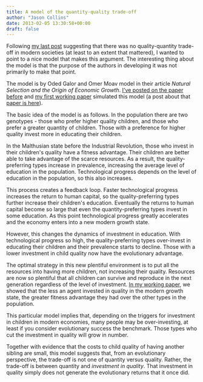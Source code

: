 ```yaml
---
title: A model of the quantity-quality trade-off
author: "Jason Collins"
date: 2013-02-05 13:30:58+00:00
draft: false
---
```


Following [my last post](https://www.jasoncollins.blog/there-is-no-quantity-quality-trade-off/) suggesting that there was no quality-quantity trade-off in modern societies (at least to an extent that mattered), I wanted to point to a nice model that makes this argument. The interesting thing about the model is that the purpose of the authors in developing it was not primarily to make that point.

The model is by Oded Galor and Omer Moav model in their article _Natural Selection and the Origin of Economic Growth_. [I've posted on the paper before](https://www.jasoncollins.blog/natural-selection-and-economic-growth/) and [my first working paper](https://research-repository.uwa.edu.au/en/publications/economic-growth-and-evolution-parental-preference-for-quality-and-2) simulated this model (a post about that [paper is here](https://www.jasoncollins.blog/natural-selection-and-the-collapse-of-economic-growth/)).

The basic idea of the model is as follows. In the population there are two genotypes - those who prefer higher quality children, and those who prefer a greater quantity of children. Those with a preference for higher quality invest more in educating their children.

In the Malthusian state before the Industrial Revolution, those who invest in their children's quality have a fitness advantage. Their children are better able to take advantage of the scarce resources. As a result, the quality-preferring types increase in prevalence, increasing the average level of education in the population. Technological progress depends on the level of education in the population, so this also increases.

This process creates a feedback loop. Faster technological progress increases the return to human capital, so the quality-preferring types further increase their children's education. Eventually the returns to human capital become so large that even the quantity-preferring types invest in some education. As this point technological progress greatly accelerates and the economy enters into a new modern growth state.

However, this changes the dynamics of investment in education. With technological progress so high, the quality-preferring types over-invest in educating their children and their prevalence starts to decline. Those with a lower investment in child quality now have the evolutionary advantage.

The optimal strategy in this new plentiful environment is to put all the resources into having more children, not increasing their quality. Resources are now so plentiful that all children can survive and reproduce in the next generation regardless of the level of investment. [In my working paper](https://research-repository.uwa.edu.au/en/publications/economic-growth-and-evolution-parental-preference-for-quality-and-2), we showed that the less an agent invested in quality in the modern growth state, the greater fitness advantage they had over the other types in the population.

This particular model implies that, depending on the triggers for investment in children in modern economies, many people may be over-investing, at least if you consider evolutionary success the benchmark. Those types who cut the investment in quality will grow in number.

Together with evidence that the costs to child quality of having another sibling are small, this model suggests that, from an evolutionary perspective, the trade-off is not one of quantity versus quality. Rather, the trade-off is between quantity and _investment in quality_. That investment in quality simply does not generate the evolutionary returns that it once did.

